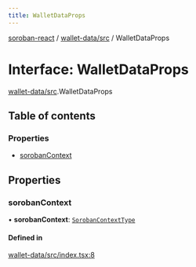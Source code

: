 ```yaml
---
title: WalletDataProps
---
```

[soroban-react](../README.md) / [wallet-data/src](../modules/wallet_data_src.md) / WalletDataProps

# Interface: WalletDataProps

[wallet-data/src](../modules/wallet_data_src.md).WalletDataProps

## Table of contents

### Properties

- [sorobanContext](wallet_data_src.WalletDataProps.md#sorobancontext)

## Properties

### sorobanContext

• **sorobanContext**: [`SorobanContextType`](core_src_SorobanContext.SorobanContextType.md)

#### Defined in

[wallet-data/src/index.tsx:8](https://github.com/mauroepce/soroban-react/blob/546de55/packages/wallet-data/src/index.tsx#L8)
